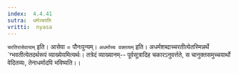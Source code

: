 ```yaml
---
index:  4.4.41
sutra:  धर्मञ्चरति
vritti:  nyasa
---
```


`चरतिरासेवायाम्` इति। आसेवा = पौनःपुन्यम्।
`अधर्माच्च वक्तव्यम्` इति। अधर्मशब्दाच्चरतीत्येतस्मिन्नर्थे `ग्भवतीत्येतदर्थरूपं व्याख्येयमित्यर्थः। तत्रेदं व्याख्यानम्-- पूर्वसूत्रादिह चकारऽनुवर्त्तते, स चानुक्तसमुच्चयार्थो वेदितव्यः, तेनाधर्मादपि भविष्यति।।

